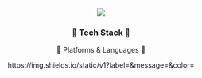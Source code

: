<div align=center>
	<img src="https://capsule-render.vercel.app/api?type=waving&color=auto&height=200&section=header&text=SANGHEON%20Github!&fontSize=90" />	
</div>
<div align=center>
	<h3>🦴 Tech Stack 🦴</h3>
	<p>🙆 Platforms & Languages 🙆</p>
https://img.shields.io/static/v1?label=<LABEL>&message=<MESSAGE>&color=<COLOR>

